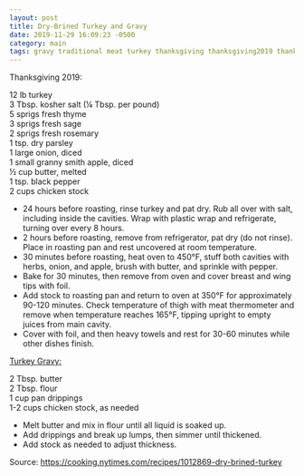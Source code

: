 ```yaml
---
layout: post
title: Dry-Brined Turkey and Gravy
date: 2019-11-29 16:09:23 -0500
category: main
tags: gravy traditional meat turkey thanksgiving thanksgiving2019 thanksgiving2020
---
```

Thanksgiving 2019:  
  
12 lb turkey  
3 Tbsp. kosher salt (¼ Tbsp. per pound)  
5 sprigs fresh thyme  
3 sprigs fresh sage  
2 sprigs fresh rosemary  
1 tsp. dry parsley  
1 large onion, diced  
1 small granny smith apple, diced  
½ cup butter, melted  
1 tsp. black pepper  
2 cups chicken stock  
<ul>
 	<li>24 hours before roasting, rinse turkey and pat dry. Rub all over with salt, including inside the cavities. Wrap with plastic wrap and refrigerate, turning over every 8 hours.</li>
 	<li>2 hours before roasting, remove from refrigerator, pat dry (do not rinse). Place in roasting pan and rest uncovered at room temperature.</li>
 	<li>30 minutes before roasting, heat oven to 450°F, stuff both cavities with herbs, onion, and apple, brush with butter, and sprinkle with pepper.</li>
 	<li>Bake for 30 minutes, then remove from oven and cover breast and wing tips with foil.</li>
 	<li>Add stock to roasting pan and return to oven at 350°F for approximately 90-120 minutes. Check temperature of thigh with meat thermometer and remove when temperature reaches 165°F, tipping upright to empty juices from main cavity.</li>
 	<li>Cover with foil, and then heavy towels and rest for 30-60 minutes while other dishes finish.</li>
</ul>
<span style="text-decoration: underline;">Turkey Gravy:</span>
  
2 Tbsp. butter  
2 Tbsp. flour  
1 cup pan drippings  
1-2 cups chicken stock, as needed  
<ul>
 	<li>Melt butter and mix in flour until all liquid is soaked up.</li>
 	<li>Add drippings and break up lumps, then simmer until thickened.</li>
 	<li>Add stock as needed to adjust thickness.</li>
</ul>
Source: <a href="https://cooking.nytimes.com/recipes/1012869-dry-brined-turkey">https://cooking.nytimes.com/recipes/1012869-dry-brined-turkey</a>
